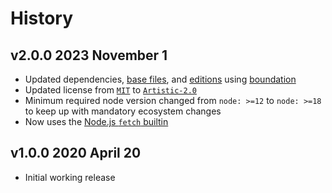 # History

## v2.0.0 2023 November 1

-   Updated dependencies, [base files](https://github.com/bevry/base), and [editions](https://editions.bevry.me) using [boundation](https://github.com/bevry/boundation)
-   Updated license from [`MIT`](http://spdx.org/licenses/MIT.html) to [`Artistic-2.0`](http://spdx.org/licenses/Artistic-2.0.html)
-   Minimum required node version changed from `node: >=12` to `node: >=18` to keep up with mandatory ecosystem changes
-   Now uses the [Node.js `fetch` builtin](https://nodejs.org/api/globals.html#fetch)

## v1.0.0 2020 April 20

-   Initial working release
